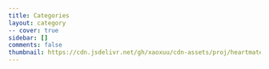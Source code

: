 ```yaml
---
title: Categories
layout: category
-- cover: true
sidebar: []
comments: false
thumbnail: https://cdn.jsdelivr.net/gh/xaoxuu/cdn-assets/proj/heartmate/icon.png
---
```

